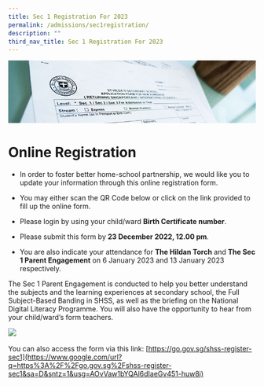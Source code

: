 ```yaml
---
title: Sec 1 Registration For 2023
permalink: /admissions/sec1registration/
description: ""
third_nav_title: Sec 1 Registration For 2023
---
```

![](/images/Admissions/Admissions%20Page%20Banner.jpg)

# Online Registration

*   In order to foster better home-school partnership, we would like you to update your information through this online registration form.
    
*   You may either scan the QR Code below or click on the link provided to fill up the online form.
    
*   Please login by using your child/ward **Birth Certificate number**.
    
*   Please submit this form by **23 December 2022, 12.00 pm**.
    
*   You are also indicate your attendance for **The Hildan Torch** and **The Sec 1 Parent Engagement** on 6 January 2023 and 13 January 2023 respectively.
    

The Sec 1 Parent Engagement is conducted to help you better understand the subjects and the learning experiences at secondary school, the Full Subject-Based Banding in SHSS, as well as the briefing on the National Digital Literacy Programme. You will also have the opportunity to hear from your child/ward’s form teachers.

![](https://lh4.googleusercontent.com/pyzqYZLrN0Wt19t5mt47AAU08yBeJC079XkPma7psoqzBDxxt04B7zJmvMEsiViEwhAVfHcshvFrM7SGduOfHQQ9wb_cdk1iaA9sfj-s4ETaOfA-zbIdAihwZds8VQM-4YOg90V2kZZSVU8RyCAEDl2oVJKUcUlNLPEKDX-LxEQxWn7kbKo4H32HUtBXRwmC=w1280)

You can also access the form via this link: [https://go.gov.sg/shss-register-sec1](https://www.google.com/url?q=https%3A%2F%2Fgo.gov.sg%2Fshss-register-sec1&sa=D&sntz=1&usg=AOvVaw1bYQAl6dIaeGv451-huw8i)